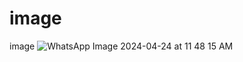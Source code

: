 # image
image
![WhatsApp Image 2024-04-24 at 11 48 15 AM](https://github.com/arpansingh8055/image/assets/147531969/6fa026db-d6a9-4eac-b148-40eff49976f6)
